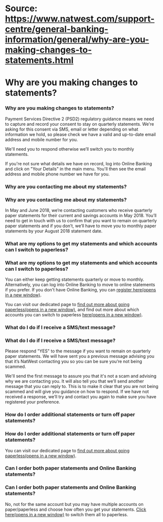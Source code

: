 # Source: https://www.natwest.com/support-centre/general-banking-information/general/why-are-you-making-changes-to-statements.html

# Why are you making changes to statements?

### Why are you making changes to statements?

Payment Services Directive 2 (PSD2) regulatory guidance means we need to capture and record your consent to stay on quarterly statements. We're asking for this consent via SMS, email or letter depending on what information we hold, so please check we have a valid and up-to-date email address and mobile number for you.

We'll need you to respond otherwise we’ll switch you to monthly statements.

If you're not sure what details we have on record, log into Online Banking and click on "Your Details" in the main menu. You'll then see the email address and mobile phone number we have for you.

### Why are you contacting me about my statements?

### Why are you contacting me about my statements?

In May and June 2018, we’re contacting customers who receive quarterly paper statements for their current and savings accounts in May 2018. You’ll need to get in touch with us to confirm that you want to remain on quarterly paper statements and if you don’t, we’ll have to move you to monthly paper statements by your August 2018 statement date.

### What are my options to get my statements and which accounts can I switch to paperless?

### What are my options to get my statements and which accounts can I switch to paperless?

You can either keep getting statements quarterly or move to monthly. Alternatively, you can log into Online Banking to move to online statements if you prefer. If you don't have Online Banking, you can [register here(opens in a new window)](https://personal.natwest.com/personal/banking-with-natwest/register-for-online-banking.html).

You can visit our dedicated page to [find out more about going paperless(opens in a new window)](https://personal.natwest.com/personal/ways-to-bank/online-banking/paperless.html), and find out more about which accounts you can switch to paperless [here(opens in a new window)](https://www.natwest.com/support-centre/general-banking-information/general/which-of-my-accounts-can-i-switch-to-paperless.html).

### What do I do if I receive a SMS/text message?

### What do I do if I receive a SMS/text message?

Please respond "YES" to the message if you want to remain on quarterly paper statements. We will have sent you a previous message advising you that it’s NatWest contacting you so you can be sure you’re not being scammed.

We'll send the first message to assure you that it's not a scam and advising why we are contacting you. It will also tell you that we’ll send another message that you can reply to. This is to make it clear that you are not being scammed and will give you guidance on how to respond. If we have not received a response, we’ll try and contact you again to make sure you have registered your preference.

### How do I order additional statements or turn off paper statements?

### How do I order additional statements or turn off paper statements?

You can visit our dedicated page to [find out more about going paperless(opens in a new window)](https://personal.natwest.com/personal/ways-to-bank/online-banking/paperless.html).

### Can I order both paper statements and Online Banking statements?

### Can I order both paper statements and Online Banking statements?

No, not for the same account but you may have multiple accounts on paper/paperless and choose how often you get your statements. [Click here(opens in a new window)](https://personal.natwest.com/personal/ways-to-bank/online-banking/paperless.html) to switch them all to paperless.